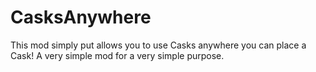 # CasksAnywhere
This mod simply put allows you to use Casks anywhere you can place a Cask!  A very simple mod for a very simple purpose.
